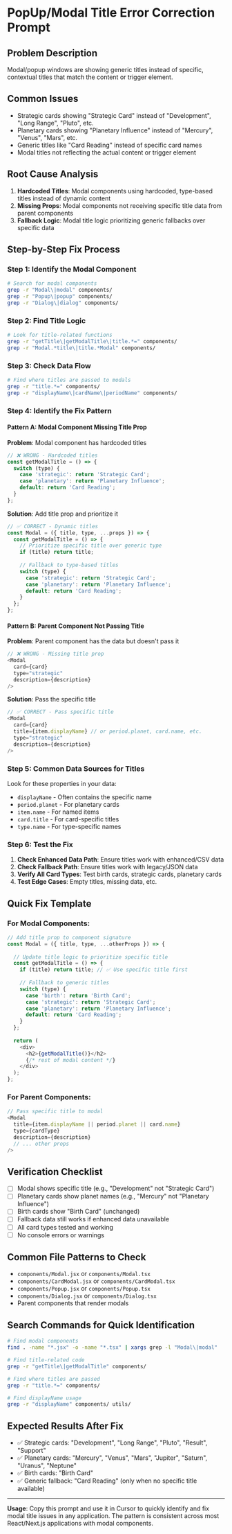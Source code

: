 # PopUp/Modal Title Error Correction Prompt

## Problem Description
Modal/popup windows are showing generic titles instead of specific, contextual titles that match the content or trigger element.

## Common Issues
- Strategic cards showing "Strategic Card" instead of "Development", "Long Range", "Pluto", etc.
- Planetary cards showing "Planetary Influence" instead of "Mercury", "Venus", "Mars", etc.
- Generic titles like "Card Reading" instead of specific card names
- Modal titles not reflecting the actual content or trigger element

## Root Cause Analysis
1. **Hardcoded Titles**: Modal components using hardcoded, type-based titles instead of dynamic content
2. **Missing Props**: Modal components not receiving specific title data from parent components
3. **Fallback Logic**: Modal title logic prioritizing generic fallbacks over specific data

## Step-by-Step Fix Process

### Step 1: Identify the Modal Component
```bash
# Search for modal components
grep -r "Modal\|modal" components/
grep -r "Popup\|popup" components/
grep -r "Dialog\|dialog" components/
```

### Step 2: Find Title Logic
```bash
# Look for title-related functions
grep -r "getTitle\|getModalTitle\|title.*=" components/
grep -r "Modal.*title\|title.*Modal" components/
```

### Step 3: Check Data Flow
```bash
# Find where titles are passed to modals
grep -r "title.*=" components/
grep -r "displayName\|cardName\|periodName" components/
```

### Step 4: Identify the Fix Pattern

#### Pattern A: Modal Component Missing Title Prop
**Problem**: Modal component has hardcoded titles
```javascript
// ❌ WRONG - Hardcoded titles
const getModalTitle = () => {
  switch (type) {
    case 'strategic': return 'Strategic Card';
    case 'planetary': return 'Planetary Influence';
    default: return 'Card Reading';
  }
};
```

**Solution**: Add title prop and prioritize it
```javascript
// ✅ CORRECT - Dynamic titles
const Modal = ({ title, type, ...props }) => {
  const getModalTitle = () => {
    // Prioritize specific title over generic type
    if (title) return title;
    
    // Fallback to type-based titles
    switch (type) {
      case 'strategic': return 'Strategic Card';
      case 'planetary': return 'Planetary Influence';
      default: return 'Card Reading';
    }
  };
};
```

#### Pattern B: Parent Component Not Passing Title
**Problem**: Parent component has the data but doesn't pass it
```javascript
// ❌ WRONG - Missing title prop
<Modal
  card={card}
  type="strategic"
  description={description}
/>
```

**Solution**: Pass the specific title
```javascript
// ✅ CORRECT - Pass specific title
<Modal
  card={card}
  title={item.displayName} // or period.planet, card.name, etc.
  type="strategic"
  description={description}
/>
```

### Step 5: Common Data Sources for Titles
Look for these properties in your data:
- `displayName` - Often contains the specific name
- `period.planet` - For planetary cards
- `item.name` - For named items
- `card.title` - For card-specific titles
- `type.name` - For type-specific names

### Step 6: Test the Fix
1. **Check Enhanced Data Path**: Ensure titles work with enhanced/CSV data
2. **Check Fallback Path**: Ensure titles work with legacy/JSON data
3. **Verify All Card Types**: Test birth cards, strategic cards, planetary cards
4. **Test Edge Cases**: Empty titles, missing data, etc.

## Quick Fix Template

### For Modal Components:
```javascript
// Add title prop to component signature
const Modal = ({ title, type, ...otherProps }) => {
  
  // Update title logic to prioritize specific title
  const getModalTitle = () => {
    if (title) return title; // ✅ Use specific title first
    
    // Fallback to generic titles
    switch (type) {
      case 'birth': return 'Birth Card';
      case 'strategic': return 'Strategic Card';
      case 'planetary': return 'Planetary Influence';
      default: return 'Card Reading';
    }
  };
  
  return (
    <div>
      <h2>{getModalTitle()}</h2>
      {/* rest of modal content */}
    </div>
  );
};
```

### For Parent Components:
```javascript
// Pass specific title to modal
<Modal
  title={item.displayName || period.planet || card.name}
  type={cardType}
  description={description}
  // ... other props
/>
```

## Verification Checklist
- [ ] Modal shows specific title (e.g., "Development" not "Strategic Card")
- [ ] Planetary cards show planet names (e.g., "Mercury" not "Planetary Influence")
- [ ] Birth cards show "Birth Card" (unchanged)
- [ ] Fallback data still works if enhanced data unavailable
- [ ] All card types tested and working
- [ ] No console errors or warnings

## Common File Patterns to Check
- `components/Modal.jsx` or `components/Modal.tsx`
- `components/CardModal.jsx` or `components/CardModal.tsx`
- `components/Popup.jsx` or `components/Popup.tsx`
- `components/Dialog.jsx` or `components/Dialog.tsx`
- Parent components that render modals

## Search Commands for Quick Identification
```bash
# Find modal components
find . -name "*.jsx" -o -name "*.tsx" | xargs grep -l "Modal\|modal"

# Find title-related code
grep -r "getTitle\|getModalTitle" components/

# Find where titles are passed
grep -r "title.*=" components/

# Find displayName usage
grep -r "displayName" components/ utils/
```

## Expected Results After Fix
- ✅ Strategic cards: "Development", "Long Range", "Pluto", "Result", "Support"
- ✅ Planetary cards: "Mercury", "Venus", "Mars", "Jupiter", "Saturn", "Uranus", "Neptune"
- ✅ Birth cards: "Birth Card"
- ✅ Generic fallback: "Card Reading" (only when no specific title available)

---

**Usage**: Copy this prompt and use it in Cursor to quickly identify and fix modal title issues in any application. The pattern is consistent across most React/Next.js applications with modal components.
